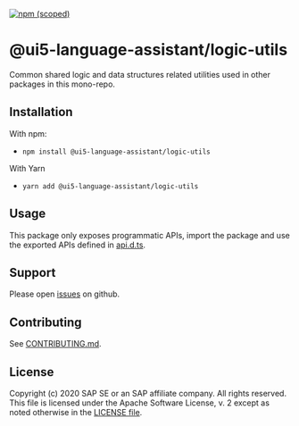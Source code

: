 [![npm (scoped)](https://img.shields.io/npm/v/@ui5-language-assistant/logic-utils.svg)](https://www.npmjs.com/package/@ui5-language-assistant/logic-utils)

# @ui5-language-assistant/logic-utils

Common shared logic and data structures related utilities used in other packages in this mono-repo.

## Installation

With npm:

- `npm install @ui5-language-assistant/logic-utils`

With Yarn

- `yarn add @ui5-language-assistant/logic-utils`

## Usage

This package only exposes programmatic APIs, import the package and use the exported APIs
defined in [api.d.ts](./api.d.ts).

## Support

Please open [issues](https://github.com/SAP/ui5-language-assistant/issues) on github.

## Contributing

See [CONTRIBUTING.md](./CONTRIBUTING.md).

## License

Copyright (c) 2020 SAP SE or an SAP affiliate company. All rights reserved.
This file is licensed under the Apache Software License, v. 2 except as noted otherwise in the [LICENSE file](../../LICENSE).
